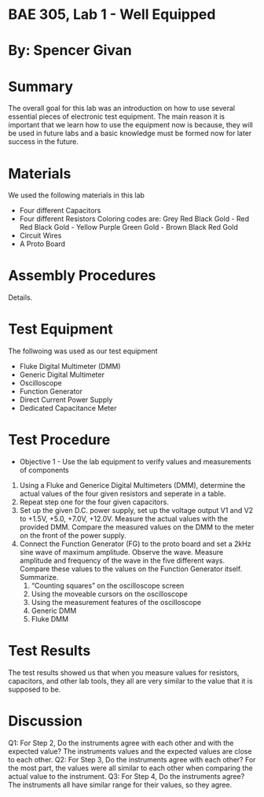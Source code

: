 # BAE 305, Lab 1 - Well Equipped
# By: Spencer Givan
# Summary
The overall goal for this lab was an introduction on how to use several essential pieces of electronic test equipment. The main reason it is important that we learn how to use the equipment now is because, they will be used in future labs and a basic knowledge must be formed now for later success in the future.
# Materials
We used the following materials in this lab
- Four different Capacitors
- Four different Resistors
Coloring codes are: Grey Red Black Gold - Red Red Black Gold - Yellow Purple Green Gold - Brown Black Red Gold
- Circuit Wires
- A Proto Board
# Assembly Procedures
Details.
# Test Equipment
The follwoing was used as our test equipment
- Fluke Digital Multimeter (DMM)
- Generic Digital Multimeter
- Oscilloscope
- Function Generator
- Direct Current Power Supply
- Dedicated Capacitance Meter
# Test Procedure
- Objective 1 - Use the lab equipment to verify values and measurements of components
 1. Using a Fluke and Generice Digital Multimeters (DMM), determine the actual values of the four given resistors and seperate in a table.
 2. Repeat step one for the four given capacitors.
 3. Set up the given D.C. power supply, set up the voltage output V1 and V2 to +1.5V, +5.0, +7.0V, +12.0V. Measure the actual values with the provided DMM. Compare the measured values on the DMM to the meter on the front of the power supply.
 4. Connect the Function Generator (FG) to the proto board and set a 2kHz sine wave of maximum amplitude. Observe the wave. Measure amplitude and frequency of the wave in the five different ways. Compare these values to the values on the Function Generator itself. Summarize.
    1. “Counting squares” on the oscilloscope screen
    2. Using the moveable cursors on the oscilloscope
    3. Using the measurement features of the oscilloscope
    4. Generic DMM
    5. Fluke DMM 
# Test Results
 The test results showed us that when you measure values for resistors, capacitors, and other lab tools, they all are very similar to the value that it is supposed to be. 
# Discussion
Q1: For Step 2, Do the instruments agree with each other and with the expected value?
The instruments values and the expected values are close to each other.
Q2: For Step 3, Do the instruments agree with each other?
For the most part, the values were all similar to each other when comparing the actual value to the instrument.
Q3: For Step 4, Do the instruments agree?
The instruments all have similar range for their values, so they agree.
